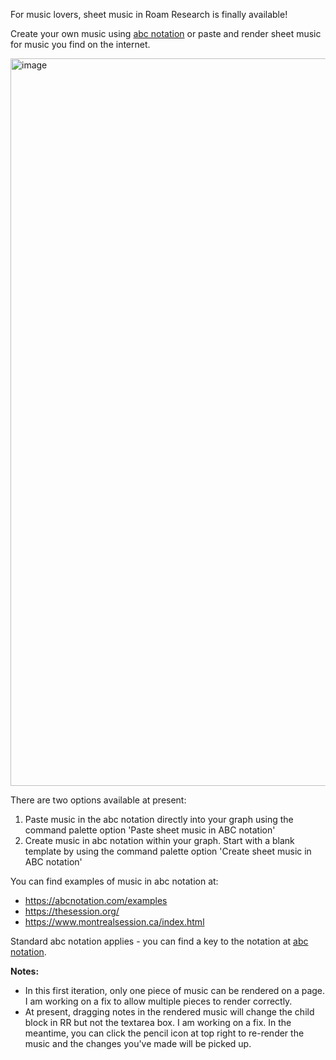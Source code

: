 For music lovers, sheet music in Roam Research is finally available!

Create your own music using [abc notation](https://abcnotation.com/wiki/abc:standard) or paste and render sheet music for music you find on the internet.

<img width="1164" alt="image" src="https://github.com/mlava/sheet-music/assets/6857790/b6dda5bd-8722-4ee8-abfb-07a735a8275a">

There are two options available at present:
1. Paste music in the abc notation directly into your graph using the command palette option 'Paste sheet music in ABC notation'
2. Create music in abc notation within your graph. Start with a blank template by using the command palette option 'Create sheet music in ABC notation'

You can find examples of music in abc notation at:
- https://abcnotation.com/examples
- https://thesession.org/
- https://www.montrealsession.ca/index.html

Standard abc notation applies - you can find a key to the notation at [abc notation](https://abcnotation.com/wiki/abc:standard).

**Notes:**
- In this first iteration, only one piece of music can be rendered on a page. I am working on a fix to allow multiple pieces to render correctly.
- At present, dragging notes in the rendered music will change the child block in RR but not the textarea box. I am working on a fix. In the meantime, you can click the pencil icon at top right to re-render the music and the changes you've made will be picked up.
